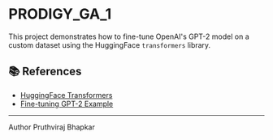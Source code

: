 # PRODIGY_GA_1
This project demonstrates how to fine-tune OpenAI's GPT-2 model on a custom dataset using the HuggingFace `transformers` library.
## 📚 References

- [HuggingFace Transformers](https://github.com/huggingface/transformers)
- [Fine-tuning GPT-2 Example](https://huggingface.co/docs/transformers/training)

---
Author
Pruthviraj Bhapkar

